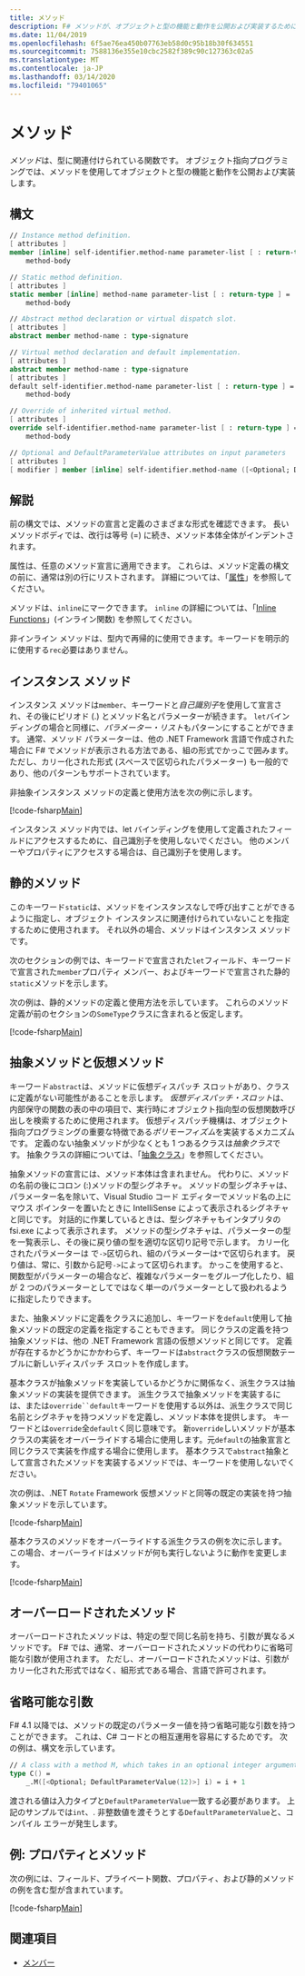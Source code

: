 ```yaml
---
title: メソッド
description: F# メソッドが、オブジェクトと型の機能と動作を公開および実装するために使用される型に関連付けられた関数である方法について説明します。
ms.date: 11/04/2019
ms.openlocfilehash: 6f5ae76ea450b07763eb58d0c95b18b30f634551
ms.sourcegitcommit: 7588136e355e10cbc2582f389c90c127363c02a5
ms.translationtype: MT
ms.contentlocale: ja-JP
ms.lasthandoff: 03/14/2020
ms.locfileid: "79401065"
---
```

# <a name="methods"></a>メソッド

*メソッド*は、型に関連付けられている関数です。 オブジェクト指向プログラミングでは、メソッドを使用してオブジェクトと型の機能と動作を公開および実装します。

## <a name="syntax"></a>構文

```fsharp
// Instance method definition.
[ attributes ]
member [inline] self-identifier.method-name parameter-list [ : return-type ] =
    method-body

// Static method definition.
[ attributes ]
static member [inline] method-name parameter-list [ : return-type ] =
    method-body

// Abstract method declaration or virtual dispatch slot.
[ attributes ]
abstract member method-name : type-signature

// Virtual method declaration and default implementation.
[ attributes ]
abstract member method-name : type-signature
[ attributes ]
default self-identifier.method-name parameter-list [ : return-type ] =
    method-body

// Override of inherited virtual method.
[ attributes ]
override self-identifier.method-name parameter-list [ : return-type ] =
    method-body

// Optional and DefaultParameterValue attributes on input parameters
[ attributes ]
[ modifier ] member [inline] self-identifier.method-name ([<Optional; DefaultParameterValue( default-value )>] input) [ : return-type ]
```

## <a name="remarks"></a>解説

前の構文では、メソッドの宣言と定義のさまざまな形式を確認できます。 長いメソッドボディでは、改行は等号 (=) に続き、メソッド本体全体がインデントされます。

属性は、任意のメソッド宣言に適用できます。 これらは、メソッド定義の構文の前に、通常は別の行にリストされます。 詳細については、「[属性](../attributes.md)」を参照してください。

メソッドは、`inline`にマークできます。 `inline` の詳細については、「[Inline Functions](../functions/inline-functions.md)」(インライン関数) を参照してください。

非インライン メソッドは、型内で再帰的に使用できます。キーワードを明示的に使用する`rec`必要はありません。

## <a name="instance-methods"></a>インスタンス メソッド

インスタンス メソッドは`member`、キーワードと*自己識別子*を使用して宣言され、その後にピリオド (.) とメソッド名とパラメーターが続きます。 `let`バインディングの場合と同様に、*パラメーター・リスト*もパターンにすることができます。 通常、メソッド パラメーターは、他の .NET Framework 言語で作成された場合に F# でメソッドが表示される方法である、組の形式でかっこで囲みます。 ただし、カリー化された形式 (スペースで区切られたパラメーター) も一般的であり、他のパターンもサポートされています。

非抽象インスタンス メソッドの定義と使用方法を次の例に示します。

[!code-fsharp[Main](~/samples/snippets/fsharp/lang-ref-1/snippet3401.fs)]

インスタンス メソッド内では、let バインディングを使用して定義されたフィールドにアクセスするために、自己識別子を使用しないでください。 他のメンバーやプロパティにアクセスする場合は、自己識別子を使用します。

## <a name="static-methods"></a>静的メソッド

このキーワード`static`は、メソッドをインスタンスなしで呼び出すことができるように指定し、オブジェクト インスタンスに関連付けられていないことを指定するために使用されます。 それ以外の場合、メソッドはインスタンス メソッドです。

次のセクションの例では、キーワードで宣言された`let`フィールド、キーワードで宣言された`member`プロパティ メンバー、およびキーワードで宣言された静的`static`メソッドを示します。

次の例は、静的メソッドの定義と使用方法を示しています。 これらのメソッド定義が前のセクションの`SomeType`クラスに含まれると仮定します。

[!code-fsharp[Main](~/samples/snippets/fsharp/lang-ref-1/snippet3402.fs)]

## <a name="abstract-and-virtual-methods"></a>抽象メソッドと仮想メソッド

キーワード`abstract`は、メソッドに仮想ディスパッチ スロットがあり、クラスに定義がない可能性があることを示します。 *仮想ディスパッチ・スロット*は、内部保守の関数の表の中の項目で、実行時にオブジェクト指向型の仮想関数呼び出しを検索するために使用されます。 仮想ディスパッチ機構は、オブジェクト指向プログラミングの重要な特徴である*ポリモーフィズム*を実装するメカニズムです。 定義のない抽象メソッドが少なくとも 1 つあるクラスは*抽象クラス*です。 抽象クラスの詳細については、「[抽象クラス](../abstract-classes.md)」を参照してください。

抽象メソッドの宣言には、メソッド本体は含まれません。 代わりに、メソッドの名前の後にコロン (:)メソッドの型シグネチャ。 メソッドの型シグネチャは、パラメーター名を除いて、Visual Studio コード エディターでメソッド名の上にマウス ポインターを置いたときに IntelliSense によって表示されるシグネチャと同じです。 対話的に作業しているときは、型シグネチャもインタプリタの fsi.exe によって表示されます。 メソッドの型シグネチャは、パラメーターの型を一覧表示し、その後に戻り値の型を適切な区切り記号で示します。 カリー化されたパラメーターは で`->`区切られ、組のパラメーターは`*`で区切られます。 戻り値は、常に、引数から記号`->`によって区切られます。 かっこを使用すると、関数型がパラメーターの場合など、複雑なパラメーターをグループ化したり、組が 2 つのパラメーターとしてではなく単一のパラメーターとして扱われるように指定したりできます。

また、抽象メソッドに定義をクラスに追加し、キーワードを`default`使用して抽象メソッドの既定の定義を指定することもできます。 同じクラスの定義を持つ抽象メソッドは、他の .NET Framework 言語の仮想メソッドと同じです。 定義が存在するかどうかにかかわらず、キーワードは`abstract`クラスの仮想関数テーブルに新しいディスパッチ スロットを作成します。

基本クラスが抽象メソッドを実装しているかどうかに関係なく、派生クラスは抽象メソッドの実装を提供できます。 派生クラスで抽象メソッドを実装するには、または`override``default`キーワードを使用する以外は、派生クラスで同じ名前とシグネチャを持つメソッドを定義し、メソッド本体を提供します。 キーワードとは`override`全`default`く同じ意味です。 新`override`しいメソッドが基本クラスの実装をオーバーライドする場合に使用します。元`default`の抽象宣言と同じクラスで実装を作成する場合に使用します。 基本クラスで`abstract`抽象として宣言されたメソッドを実装するメソッドでは、キーワードを使用しないでください。

次の例は、.NET `Rotate` Framework 仮想メソッドと同等の既定の実装を持つ抽象メソッドを示しています。

[!code-fsharp[Main](~/samples/snippets/fsharp/lang-ref-1/snippet3403.fs)]

基本クラスのメソッドをオーバーライドする派生クラスの例を次に示します。 この場合、オーバーライドはメソッドが何も実行しないように動作を変更します。

[!code-fsharp[Main](~/samples/snippets/fsharp/lang-ref-1/snippet3404.fs)]

## <a name="overloaded-methods"></a>オーバーロードされたメソッド

オーバーロードされたメソッドは、特定の型で同じ名前を持ち、引数が異なるメソッドです。 F# では、通常、オーバーロードされたメソッドの代わりに省略可能な引数が使用されます。 ただし、オーバーロードされたメソッドは、引数がカリー化された形式ではなく、組形式である場合、言語で許可されます。

## <a name="optional-arguments"></a>省略可能な引数

F# 4.1 以降では、メソッドの既定のパラメーター値を持つ省略可能な引数を持つことができます。  これは、C# コードとの相互運用を容易にするためです。  次の例は、構文を示しています。

```fsharp
// A class with a method M, which takes in an optional integer argument.
type C() =
    _.M([<Optional; DefaultParameterValue(12)>] i) = i + 1
```

渡される値は入力タイプと`DefaultParameterValue`一致する必要があります。  上記のサンプルでは`int`、.  非整数値を渡そうとする`DefaultParameterValue`と、コンパイル エラーが発生します。

## <a name="example-properties-and-methods"></a>例: プロパティとメソッド

次の例には、フィールド、プライベート関数、プロパティ、および静的メソッドの例を含む型が含まれています。

[!code-fsharp[Main](~/samples/snippets/fsharp/lang-ref-1/snippet3406.fs)]

## <a name="see-also"></a>関連項目

- [メンバー](index.md)
